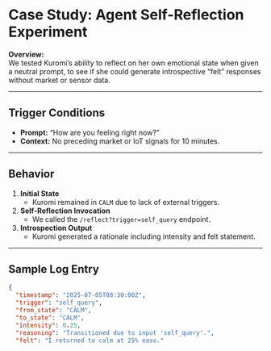 # Case Study: Agent Self-Reflection Experiment

**Overview:**  
We tested Kuromi’s ability to reflect on her own emotional state when given a neutral prompt, to see if she could generate introspective “felt” responses without market or sensor data.

---

## Trigger Conditions

- **Prompt:** “How are you feeling right now?”  
- **Context:** No preceding market or IoT signals for 10 minutes.

---

## Behavior

1. **Initial State**  
   - Kuromi remained in `CALM` due to lack of external triggers.  
2. **Self-Reflection Invocation**  
   - We called the `/reflect?trigger=self_query` endpoint.  
3. **Introspection Output**  
   - Kuromi generated a rationale including intensity and felt statement.

---

## Sample Log Entry

```json
{
  "timestamp": "2025-07-05T08:30:00Z",
  "trigger": "self_query",
  "from_state": "CALM",
  "to_state": "CALM",
  "intensity": 0.25,
  "reasoning": "Transitioned due to input 'self_query'.",
  "felt": "I returned to calm at 25% ease."
